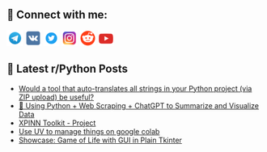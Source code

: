 ## 🔎 Connect with me:
[<img src="https://github.com/bullbesh/bullbesh/blob/main/images/Telegram.png" width="32" height="32" />](https://t.me/bullbesh)
[<img src="https://github.com/bullbesh/bullbesh/blob/main/images/VK.png" width="32" height="32" />](https://vk.com/bullbesh)
[<img src="https://github.com/bullbesh/bullbesh/blob/main/images/Twitter.png" width="32" height="32" />](https://twitter.com/bullbesh1)
[<img src="https://github.com/bullbesh/bullbesh/blob/main/images/Instagram.png" width="32" height="32" />](https://www.instagram.com/bullbesh)
[<img src="https://github.com/bullbesh/bullbesh/blob/main/images/Reddit.png" width="32" height="32" />](https://www.reddit.com/user/bullbesh)
[<img src="https://github.com/bullbesh/bullbesh/blob/main/images/YouTube.png" width="32" height="32" />](https://www.youtube.com/channel/UCtfjRs6uzgq5mfm8S06WTcg)

## 📕 Latest r/Python Posts
<!-- BLOG-POST-LIST:START -->
- [Would a tool that auto-translates all strings in your Python project &lpar;via ZIP upload&rpar; be useful?](https://www.reddit.com/r/Python/comments/1m2iflb/would_a_tool_that_autotranslates_all_strings_in/)
- [🧠 Using Python + Web Scraping + ChatGPT to Summarize and Visualize Data](https://www.reddit.com/r/Python/comments/1m2eb3m/using_python_web_scraping_chatgpt_to_summarize/)
- [XPINN Toolkit - Project](https://www.reddit.com/r/Python/comments/1m2d9s0/xpinn_toolkit_project/)
- [Use UV to manage things on google colab](https://www.reddit.com/r/Python/comments/1m2ch9h/use_uv_to_manage_things_on_google_colab/)
- [Showcase: Game of Life with GUI in Plain Tkinter](https://www.reddit.com/r/Python/comments/1m29de4/showcase_game_of_life_with_gui_in_plain_tkinter/)
<!-- BLOG-POST-LIST:END -->
